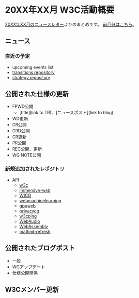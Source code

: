 # 20XX年XX月 W3C活動概要

[20XX年XX月のニュースレター](https://lists.w3.org/Archives/Public/w3c-announce/20XXXXXXXX/subject.html)よりのまとめです。
[前月分はこちら](20XXXX.md)。

## ニュース


### 直近の予定

* upcoming events list
* [transitions repository](https://github.com/w3c/transitions/issues)
* [strategy repository](https://github.com/w3c/strategy/issues)

## 公開された仕様の更新

* FPWD公開
  * [title](link to TR)、[ニュースポスト](link to blog)
* WD更新
* CR公開
* CRD公開
* CR更新
* PR公開
* REC公開、更新
* WG NOTE公開

### 新規追加されたレポジトリ

* API
  * [w3c](https://api.github.com/orgs/w3c/repos?direction=desc&sort=created)
  * [immersive-web](https://api.github.com/orgs/immersive-web/repos?direction=desc&sort=created)
  * [WICG](https://api.github.com/orgs/WICG/repos?direction=desc&sort=created)
  * [webmachinelearning](https://api.github.com/orgs/webmachinelearning/repos?direction=desc&sort=created)
  * [gpuweb](https://api.github.com/orgs/gpuweb/repos?direction=desc&sort=created)
  * [privacycg](https://api.github.com/orgs/privacycg/repos?direction=desc&sort=created)
  * [w3cping](https://api.github.com/orgs/w3cping/repos?direction=desc&sort=created)
  * [WebAudio](https://api.github.com/orgs/WebAudio/repos?direction=desc&sort=created)
  * [WebAssembly](https://api.github.com/orgs/WebAssembly/repos?direction=desc&sort=created)
  * [mathml-refresh](https://api.github.com/orgs/mathml-refresh/repos?direction=desc&sort=created)

## 公開されたブログポスト

* 一般
* WGアップデート
* 仕様公開関係

## W3Cメンバー更新

